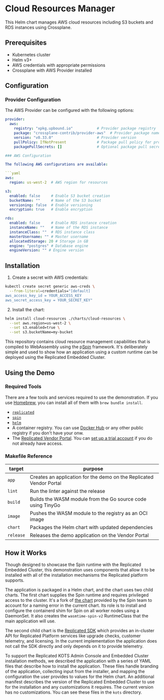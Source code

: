 Cloud Resources Manager
====================

This Helm chart manages AWS cloud resources including S3 buckets and RDS instances using Crossplane.

Prerequisites
------------

- Kubernetes cluster
- Helm v3+
- AWS credentials with appropriate permissions
- Crossplane with AWS Provider installed

Configuration
------------

### Provider Configuration

The AWS Provider can be configured with the following options:

```yaml
provider:
  aws:
    registry: "xpkg.upbound.io"           # Provider package registry
    package: "crossplane-contrib/provider-aws"  # Provider package name
    version: "v0.33.0"                    # Provider version
    pullPolicy: IfNotPresent              # Package pull policy for provider
    packagePullSecrets: []                # Optional package pull secrets for private registries

### AWS Configuration

The following AWS configurations are available:

```yaml
aws:
  region: us-west-2  # AWS region for resources

s3:
  enabled: false     # Enable S3 bucket creation
  bucketName: ""     # Name of the S3 bucket
  versioning: false  # Enable versioning
  encryption: true   # Enable encryption

rds:
  enabled: false     # Enable RDS instance creation
  instanceName: ""   # Name of the RDS instance
  instanceClass: ""  # RDS instance class
  masterUsername: "" # Master username
  allocatedStorage: 20 # Storage in GB
  engine: "postgres" # Database engine
  engineVersion: "" # Engine version
```

Installation
------------

1. Create a secret with AWS credentials:

```bash
kubectl create secret generic aws-creds \
  --from-literal=credentials="[default]
aws_access_key_id = YOUR_ACCESS_KEY
aws_secret_access_key = YOUR_SECRET_KEY"
```

2. Install the chart:

```bash
helm install cloud-resources ./charts/cloud-resources \
  --set aws.region=us-west-2 \
  --set s3.enabled=true \
  --set s3.bucketName=my-bucket
```

This repository contains cloud resource management capabilities
that is compiled to WebAssembly using the
p[Spin](https://developer.fermyon.com/spin/v2/index) framework. It's
deliberately simple and used to show how an application using a custom runtime
can be deployed using the Replicated Embedded Cluster. 


Using the Demo
--------------

### Required Tools

There are a few tools and services required to use the demonstration. If you
use [Homebrew](https://brew.sh), you can install all of them with `brew bundle install`.

* [`replicated`](https://docs.replicated.com/reference/replicated-cli-installing)
* [`spin`](https://developer.fermyon.com/spin/v2/install)
* [`helm`](https://helm.sh/docs/intro/install/)
* A container registry. You can use [Docker Hub](https://hub.docker.com/) or
  any other public registry if you don't have your onw.
* The [Replicated Vendor Portal](https://vendor.replicated.com). You can [set up
  a trial account](https://vendor.replicated.com/signup) if you do not already have access.

### Makefile Reference
    
| target    | purpose |
|-----------|---------|
| `app`     | Creates an application for the demo on the Replicated Vendor Portal |
| `lint`    | Run the linter against the release |
| `build`   | Builds the WASM module from the Go source code using TinyGo |
| `image`   | Pushes the WASM module to the registry as an OCI image |
| `chart`   | Packages the Helm chart with updated dependencies |
| `release` | Releases the demo application on the Vendor Portal |

How it Works
------------

Though designed to showcase the Spin runtime with the Replicated Embedded
Cluster, this demonstration uses components that allow it to be installed with
all of the installation mechanisms the Replicated platform supports.

The application is packaged in a Helm chart, and the chart uses two child
charts. The first chart supplies the Spin runtime and requires privileged
access to the cluster. It's a fork of [the
chart](https://github.com/fermyon/spin-containerd-shim-installer?tab=readme-ov-file)
provided by the Spin team to account for a naming error in the current chart.
Its role is to install and configure the containerd shim for Spin on all worker
nodes using a DaemonSet. It also creates the `wasmtime-spin-v2` RuntimeClass
that the main application will use.

The second child chart is the [Replicated
SDK](https://docs.replicated.com/vendor/replicated-sdk-overview) which provides
an in-cluster API for Replicated Platform services like upgrade checks,
customer telemetry, and licensing. In the current implementation the
application does not call the SDK directly and only depends on it to provide
telemetry.

To support the Replicated KOTS Admin Console and Embedded Cluster installation
methods, we described the application with a series of YAML files that describe
how to install the application. These files handle branding of the application,
collecting input from the installer, and mapping the configuration the user
provides to values for the Helm chart. An additional manifest describes the
version of the Replicated Embedded Cluster to use for the installation and any
customizations it requires. The current version has no customizations. You can
see these files in the `kots` directory.
